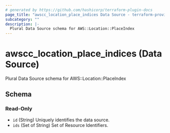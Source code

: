 ```yaml
---
# generated by https://github.com/hashicorp/terraform-plugin-docs
page_title: "awscc_location_place_indices Data Source - terraform-provider-awscc"
subcategory: ""
description: |-
  Plural Data Source schema for AWS::Location::PlaceIndex
---
```


# awscc_location_place_indices (Data Source)

Plural Data Source schema for AWS::Location::PlaceIndex



<!-- schema generated by tfplugindocs -->
## Schema

### Read-Only

- `id` (String) Uniquely identifies the data source.
- `ids` (Set of String) Set of Resource Identifiers.


